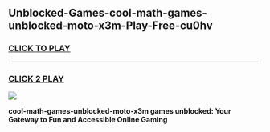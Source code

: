 
## Unblocked-Games-cool-math-games-unblocked-moto-x3m-Play-Free-cu0hv
<h3>
<a href="https://premium76.site?title=cool-math-games-unblocked-moto-x3m&ref=15A">CLICK TO PLAY</a></h3>
<hr>

<h3>
<a href="https://premium76.site?title=cool-math-games-unblocked-moto-x3m&ref=15A">CLICK 2 PLAY</a>
  
</h3>

<a href="https://premium76.site?title=cool-math-games-unblocked-moto-x3m&ref=15A"><img src="https://clearcache.store/games.png"></a>


**cool-math-games-unblocked-moto-x3m games unblocked: Your Gateway to Fun and Accessible Online Gaming**

